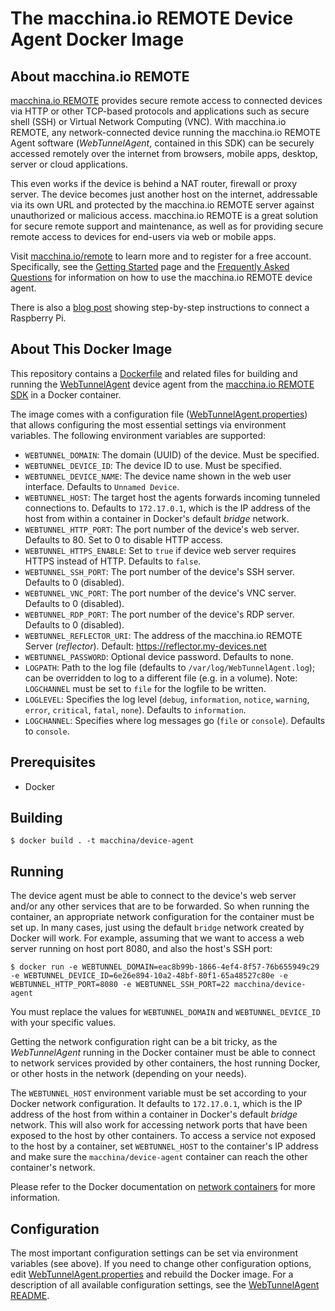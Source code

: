 # The macchina.io REMOTE Device Agent Docker Image

## About macchina.io REMOTE

[macchina.io REMOTE](https://macchina.io/remote) provides secure remote access to connected devices
via HTTP or other TCP-based protocols and applications such as secure shell (SSH) or
Virtual Network Computing (VNC). With macchina.io REMOTE, any network-connected device
running the macchina.io REMOTE Agent software (*WebTunnelAgent*, contained in this SDK)
can be securely accessed remotely over the internet from browsers, mobile apps, desktop,
server or cloud applications.

This even works if the device is behind a NAT router, firewall or proxy server.
The device becomes just another host on the internet, addressable via its own URL and
protected by the macchina.io REMOTE server against unauthorized or malicious access.
macchina.io REMOTE is a great solution for secure remote support and maintenance,
as well as for providing secure remote access to devices for end-users via web or
mobile apps.

Visit [macchina.io/remote](https://macchina.io/remote) to learn more and to register for a free account.
Specifically, see the [Getting Started](https://macchina.io/remote_signup.html) page and the
[Frequently Asked Questions](https://macchina.io/remote_faq.html) for
information on how to use the macchina.io REMOTE device agent.

There is also a [blog post](https://macchina.io/blog/?p=257) showing step-by-step instructions to connect a Raspberry Pi.

## About This Docker Image

This repository contains a [Dockerfile](Dockerfile) and related files for building and running
the [WebTunnelAgent](https://github.com/my-devices/sdk/blob/master/WebTunnel/WebTunnelAgent/README.md)
device agent from the
[macchina.io REMOTE SDK](https://github.com/my-devices/sdk) in a Docker container.

The image comes with a configuration file ([WebTunnelAgent.properties](WebTunnelAgent.properties)) that allows
configuring the most essential settings via environment variables.
The following environment variables are supported:

  - `WEBTUNNEL_DOMAIN`: The domain (UUID) of the device. Must be specified.
  - `WEBTUNNEL_DEVICE_ID`: The device ID to use. Must be specified.
  - `WEBTUNNEL_DEVICE_NAME`: The device name shown in the web user interface. Defaults to `Unnamed Device`.
  - `WEBTUNNEL_HOST`: The target host the agents forwards incoming tunneled connections to. Defaults to `172.17.0.1`, which
    is the IP address of the host from within a container in Docker's default *bridge* network.
  - `WEBTUNNEL_HTTP_PORT`: The port number of the device's web server. Defaults to 80. Set to 0 to disable HTTP access.
  - `WEBTUNNEL_HTTPS_ENABLE`: Set to `true` if device web server requires HTTPS instead of HTTP. Defaults to `false`.
  - `WEBTUNNEL_SSH_PORT`: The port number of the device's SSH server. Defaults to 0 (disabled).
  - `WEBTUNNEL_VNC_PORT`: The port number of the device's VNC server. Defaults to 0 (disabled).
  - `WEBTUNNEL_RDP_PORT`: The port number of the device's RDP server. Defaults to 0 (disabled).
  - `WEBTUNNEL_REFLECTOR_URI`: The address of the macchina.io REMOTE Server (*reflector*).
    Default: https://reflector.my-devices.net
  - `WEBTUNNEL_PASSWORD`: Optional device password. Defaults to none.
  - `LOGPATH`: Path to the log file (defaults to `/var/log/WebTunnelAgent.log`); can be
    overridden to log to a different file (e.g. in a volume). Note: `LOGCHANNEL` must
    be set to `file` for the logfile to be written.
  - `LOGLEVEL`: Specifies the log level (`debug`, `information`, `notice`, `warning`,
    `error`, `critical`, `fatal`, `none`). Defaults to `information`.
  - `LOGCHANNEL`: Specifies where log messages go (`file` or `console`). Defaults to `console`.

## Prerequisites

  - Docker

## Building

```
$ docker build . -t macchina/device-agent
```

## Running

The device agent must be able to connect to the device's web server and/or any other services
that are to be forwarded. So when running the container, an appropriate network configuration
for the container must be set up. In many cases, just using the default `bridge` network
created by Docker will work. For example, assuming that we want to access a web server
running on host port 8080, and also the host's SSH port:

```
$ docker run -e WEBTUNNEL_DOMAIN=eac8b99b-1866-4ef4-8f57-76b655949c29 -e WEBTUNNEL_DEVICE_ID=6e26e894-10a2-48bf-80f1-65a48527c80e -e WEBTUNNEL_HTTP_PORT=8080 -e WEBTUNNEL_SSH_PORT=22 macchina/device-agent
```

You must replace the values for `WEBTUNNEL_DOMAIN` and `WEBTUNNEL_DEVICE_ID` with your specific values.

Getting the network configuration right can be a bit tricky, as the *WebTunnelAgent* running in
the Docker container must be able to connect to network services provided by other containers,
the host running Docker, or other hosts in the network (depending on your needs).

The `WEBTUNNEL_HOST` environment variable must be set according to your Docker network configuration.
It defaults to `172.17.0.1`, which is the IP address of the host from within a container in Docker's
default *bridge* network. This will also work for accessing network ports that have been
exposed to the host by other containers. To access a service not exposed to the host by a container,
set `WEBTUNNEL_HOST` to the container's IP address and make sure the `macchina/device-agent`
container can reach the other container's network.

Please refer to the Docker documentation on [network containers](https://docs.docker.com/engine/tutorials/networkingcontainers/)
for more information.


## Configuration

The most important configuration settings can be set via environment variables (see above).
If you need to change other configuration options, edit [WebTunnelAgent.properties](WebTunnelAgent.properties)
and rebuild the Docker image.
For a description of all available configuration settings, see the
[WebTunnelAgent README](https://github.com/my-devices/sdk/blob/master/WebTunnel/WebTunnelAgent/README.md).
